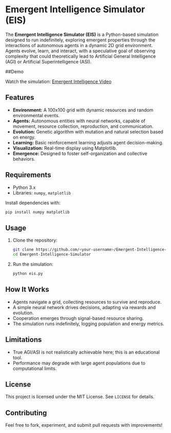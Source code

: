 # Emergent Intelligence Simulator (EIS)

The **Emergent Intelligence Simulator (EIS)** is a Python-based simulation designed to run indefinitely, exploring emergent properties through the interactions of autonomous agents in a dynamic 2D grid environment. Agents evolve, learn, and interact, with a speculative goal of observing complexity that could theoretically lead to Artificial General Intelligence (AGI) or Artificial Superintelligence (ASI).

##Demo

Watch the simulation: [Emergent Intelligence Video](https://i.imgur.com/YujOLgZ.mp4)

## Features
- **Environment:** A 100x100 grid with dynamic resources and random environmental events.
- **Agents:** Autonomous entities with neural networks, capable of movement, resource collection, reproduction, and communication.
- **Evolution:** Genetic algorithm with mutation and natural selection based on energy.
- **Learning:** Basic reinforcement learning adjusts agent decision-making.
- **Visualization:** Real-time display using Matplotlib.
- **Emergence:** Designed to foster self-organization and collective behaviors.

## Requirements
- Python 3.x
- Libraries: `numpy`, `matplotlib`

Install dependencies with:
```bash
pip install numpy matplotlib
```

## Usage
1. Clone the repository:
   ```bash
   git clone https://github.com/<your-username>/Emergent-Intelligence-Simulator.git
   cd Emergent-Intelligence-Simulator
   ```
2. Run the simulation:
   ```bash
   python eis.py
   ```

## How It Works
- Agents navigate a grid, collecting resources to survive and reproduce.
- A simple neural network drives decisions, adapting via rewards and evolution.
- Cooperation emerges through signal-based resource sharing.
- The simulation runs indefinitely, logging population and energy metrics.

## Limitations
- True AGI/ASI is not realistically achievable here; this is an educational tool.
- Performance may degrade with large agent populations due to computational limits.

## License
This project is licensed under the MIT License. See `LICENSE` for details.

## Contributing
Feel free to fork, experiment, and submit pull requests with improvements!
